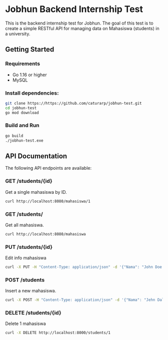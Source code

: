 # Jobhun Backend Internship Test

This is the backend internship test for Jobhun. The goal of this test is to create a simple RESTful API for managing data on Mahasiswa (students) in a university.

## Getting Started

### Requirements

- Go 1.16 or higher
- MySQL

### Install dependencies:

```bash
git clone https://https://github.com/caturarp/jobhun-test.git
cd jobhun-test
go mod download
```
### Build and Run
```bash
go build
./jobhun-test.exe
```
## API Documentation

The following API endpoints are available:

### GET /students/{id}

Get a single mahasiswa by ID.

```bash 
curl http://localhost:8080/mahasiswa/1
```
### GET /students/
Get all mahasiswa.
```bash
curl http://localhost:8080/mahasiswa
```

### PUT /students/{id}
Edit info mahasiswa
```bash
curl -X PUT -H "Content-Type: application/json" -d '{"Nama": "John Doe Jr.", "Usia": 21, "Gender": 1, "Tanggal_Registrasi": "2022-04-23", "ID_Jurusan": 3, "Hobi": ["4", "3"]}' http://localhost:8080/students/1
```

### POST /students
Insert a new mahasiswa.
```bash
curl -X POST -H "Content-Type: application/json" -d '{"Nama": "Jehn Dal", "Usia": 20, "Gender": "0", "Tanggal_Registrasi": "2022-04-23", "ID_Jurusan": 1, "Hobi" : ["2","4"]}' http://localhost:8080/students
```

### DELETE /students/{id}
Delete 1 mahasiswa
```bash
curl -X DELETE http://localhost:8000/students/1
```